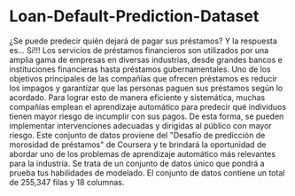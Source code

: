 # Loan-Default-Prediction-Dataset

¿Se puede predecir quién dejará de pagar sus préstamos? Y la respuesta es... Sí!!!
Los servicios de préstamos financieros son utilizados por una amplia gama de empresas en diversas industrias, desde grandes bancos e instituciones financieras hasta préstamos gubernamentales. Uno de los objetivos principales de las compañías que ofrecen préstamos es reducir los impagos y garantizar que las personas paguen sus préstamos según lo acordado. Para lograr esto de manera eficiente y sistemática, muchas compañías emplean el aprendizaje automático para predecir qué individuos tienen mayor riesgo de incumplir con sus pagos. De esta forma, se pueden implementar intervenciones adecuadas y dirigidas al público con mayor riesgo.
Este conjunto de datos proviene del "Desafío de predicción de morosidad de préstamos" de Coursera y te brindará la oportunidad de abordar uno de los problemas de aprendizaje automático más relevantes para la industria. Se trata de un conjunto de datos único que pondrá a prueba tus habilidades de modelado. El conjunto de datos contiene un total de 255,347 filas y 18 columnas.
